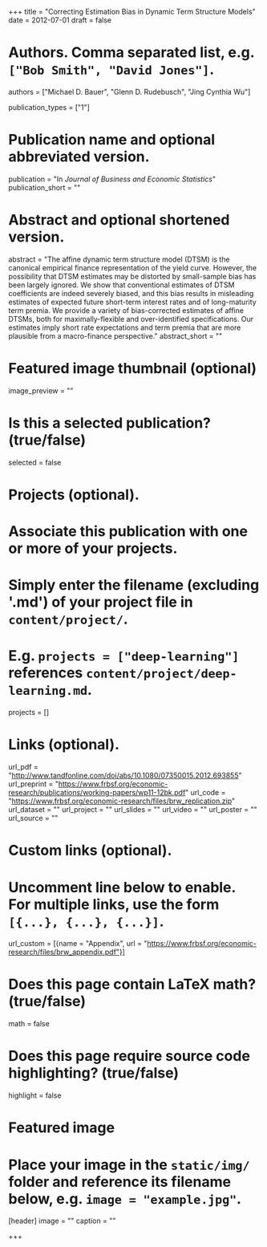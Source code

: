 +++
title = "Correcting Estimation Bias in Dynamic Term Structure Models"
date = 2012-07-01
draft = false

# Authors. Comma separated list, e.g. `["Bob Smith", "David Jones"]`.
authors = ["Michael D. Bauer", "Glenn D. Rudebusch", "Jing Cynthia Wu"]

publication_types = ["1"]

# Publication name and optional abbreviated version.
publication = "In *Journal of Business and Economic Statistics*"
publication_short = ""

# Abstract and optional shortened version.
abstract = "The affine dynamic term structure model (DTSM) is the canonical empirical finance representation of the yield curve. However, the possibility that DTSM estimates may be distorted by small-sample bias has been largely ignored. We show that conventional estimates of DTSM coefficients are indeed severely biased, and this bias results in misleading estimates of expected future short-term interest rates and of long-maturity term premia. We provide a variety of bias-corrected estimates of affine DTSMs, both for maximally-flexible and over-identified specifications. Our estimates imply short rate expectations and term premia that are more plausible from a macro-finance perspective."
abstract_short = ""

# Featured image thumbnail (optional)
image_preview = ""

# Is this a selected publication? (true/false)
selected = false

# Projects (optional).
#   Associate this publication with one or more of your projects.
#   Simply enter the filename (excluding '.md') of your project file in `content/project/`.
#   E.g. `projects = ["deep-learning"]` references `content/project/deep-learning.md`.
projects = []

# Links (optional).
url_pdf = "http://www.tandfonline.com/doi/abs/10.1080/07350015.2012.693855"
url_preprint = "https://www.frbsf.org/economic-research/publications/working-papers/wp11-12bk.pdf"
url_code = "https://www.frbsf.org/economic-research/files/brw_replication.zip"
url_dataset = ""
url_project = ""
url_slides = ""
url_video = ""
url_poster = ""
url_source = ""

# Custom links (optional).
#   Uncomment line below to enable. For multiple links, use the form `[{...}, {...}, {...}]`.
url_custom = [{name = "Appendix", url = "https://www.frbsf.org/economic-research/files/brw_appendix.pdf"}]

# Does this page contain LaTeX math? (true/false)
math = false

# Does this page require source code highlighting? (true/false)
highlight = false

# Featured image
# Place your image in the `static/img/` folder and reference its filename below, e.g. `image = "example.jpg"`.
[header]
image = ""
caption = ""

+++
